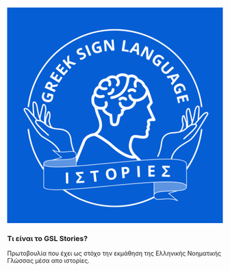 ![Screenshot](./img/gslstories.png)

### Τι είναι το GSL Stories?

Πρωτοβουλία που έχει ως στόχο την εκμάθηση της Ελληνικής Νοηματικής Γλώσσας μέσα απο ιστορίες.
